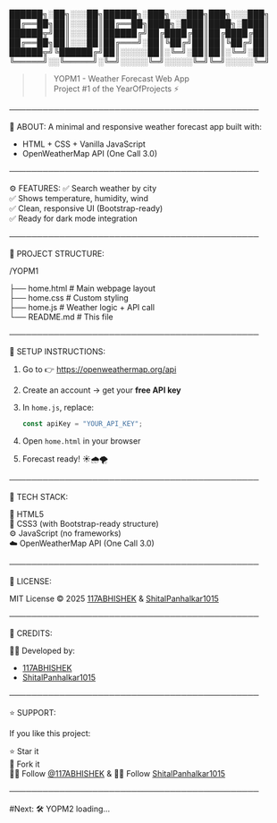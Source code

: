 ██████╗░██╗░░░██╗██████╗░███╗░░░███╗███╗░░░███╗  
██╔══██╗██║░░░██║██╔══██╗████╗░████║████╗░████║  
██████╦╝██║░░░██║██████╔╝██╔████╔██║██╔████╔██║  
██╔══██╗██║░░░██║██╔═══╝░██║╚██╔╝██║██║╚██╔╝██║  
██████╦╝╚██████╔╝██║░░░░░██║░╚═╝░██║██║░╚═╝░██║  
╚═════╝░░╚═════╝░╚═╝░░░░░╚═╝░░░░░╚═╝╚═╝░░░░░╚═╝

> > YOPM1 - Weather Forecast Web App  
> > Project #1 of the YearOfProjects ⚡

─────────────────────────────────────────────

🧠 ABOUT:
A minimal and responsive weather forecast app built with:

- HTML + CSS + Vanilla JavaScript
- OpenWeatherMap API (One Call 3.0)

─────────────────────────────────────────────

⚙️ FEATURES:
✅ Search weather by city  
 ✅ Shows temperature, humidity, wind  
 ✅ Clean, responsive UI (Bootstrap-ready)  
 ✅ Ready for dark mode integration

─────────────────────────────────────────────

📁 PROJECT STRUCTURE:

/YOPM1

├── home.html # Main webpage layout  
 ├── home.css # Custom styling  
 ├── home.js # Weather logic + API call  
 └── README.md # This file

─────────────────────────────────────────────

🔐 SETUP INSTRUCTIONS:

1. Go to 👉 https://openweathermap.org/api
2. Create an account → get your **free API key**
3. In `home.js`, replace:

   ```js
   const apiKey = "YOUR_API_KEY";
   ```

4. Open `home.html` in your browser
5. Forecast ready! ☀️🌧️🌪️

─────────────────────────────────────────────

🧪 TECH STACK:

🧱 HTML5  
 🎨 CSS3 (with Bootstrap-ready structure)  
 ⚙️ JavaScript (no frameworks)  
 ☁️ OpenWeatherMap API (One Call 3.0)

─────────────────────────────────────────────

🧾 LICENSE:

MIT License © 2025 [117ABHISHEK](https://github.com/117ABHISHEK) & [ShitalPanhalkar1015](https://github.com/ShitalPanhalkar1015)

─────────────────────────────────────────────

🤝 CREDITS:

👨‍💻 Developed by:

- [117ABHISHEK](https://github.com/117ABHISHEK)
- [ShitalPanhalkar1015](https://github.com/ShitalPanhalkar1015)
  
─────────────────────────────────────────────

⭐ SUPPORT:

If you like this project:

⭐ Star it  
 🍴 Fork it  
 🧑‍💻 Follow [@117ABHISHEK](https://github.com/117ABHISHEK) &
👩‍💻 Follow [ShitalPanhalkar1015](https://github.com/ShitalPanhalkar1015)

─────────────────────────────────────────────

#Next: 🛠️ YOPM2 loading...
